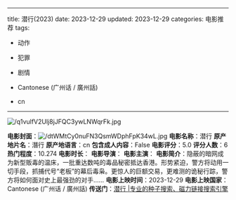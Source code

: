 
---
title: 潜行(2023)
date: 2023-12-29
updated: 2023-12-29
categories: 电影推荐
tags:

- 动作
- 犯罪
- 剧情

- Cantonese (广州话 / 廣州話)
- cn
---

<img src="https://image.tmdb.org/t/p/original/q1vulfV2Ulj8jJFQC3ywLNWqrFk.jpg" alt="/q1vulfV2Ulj8jJFQC3ywLNWqrFk.jpg" title="/q1vulfV2Ulj8jJFQC3ywLNWqrFk.jpg">

**电影封面**：<img src="https://image.tmdb.org/t/p/w200/dtWMtCy0nuFN3QsmWDphFpK34wL.jpg" alt="/dtWMtCy0nuFN3QsmWDphFpK34wL.jpg" title="/dtWMtCy0nuFN3QsmWDphFpK34wL.jpg">
**电影名称**：潜行
**原产地片名**：潛行
**原产地语言**：cn
**包含成人内容**：False
**电影评分**：5.0
**评分人数**：6
**热门程度**：10.274
**电影时长**：
**电影导演**：
**电影主演**：
**电影简介**：隐蔽的暗网成为新型贩毒的温床，一批重达数吨的毒品秘密抵达香港。形势紧迫，警方将动用一切手段，抓捕代号“老板”的幕后毒枭。更惊人的巨额交易，更难测的诡秘行踪，警方将如何面对史上最强劲的对手……
**电影上映时间**：2023-12-29
**电影上映国家**：Cantonese (广州话 / 廣州話)
**传送门**：[潜行 |专业的种子搜索、磁力链接搜索引擎](https://movie.amd794.com:2083/?search=%E6%BD%9B%E8%A1%8C&ordering=&mode=match_phrase&page_size=10&page=1)


